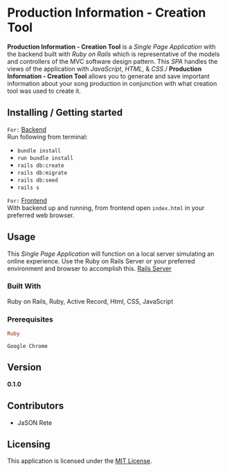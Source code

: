 # Production Information - Creation Tool

**Production Information - Creation Tool** is a _Single Page Application_ with the backend built with _Ruby on Rails_ which is representative of the models and controllers of the MVC software design pattern. This _SPA_ handles the views of the application with _JavaScript_, _HTML_, & _CSS_./ **Production Information - Creation Tool** allows you to generate and save important information about your song production in conjunction with what creation tool was used to create it.

## Installing / Getting started

`For:` [Backend](https://github.com/JSONRete/pict_backend_api)\
Run following from terminal:
- `bundle install`
- `run bundle install`
- `rails db:create`
- `rails db:migrate`
- `rails db:seed`
- `rails s`

`For:` [Frontend](https://github.com/JSONRete/pict_frontend)\
With backend up and running, from frontend open `index.html` in your preferred web browser. 

## Usage

This _Single Page Application_ will function on a local server simulating an online experience. Use the Ruby on Rails Server or your preferred environment and browser to accomplish this.
[Rails Server](https://guides.rubyonrails.org/getting_started.html)

### Built With

Ruby on Rails, Ruby, Active Record, Html, CSS, JavaScript

### Prerequisites

```ruby
Ruby
```
```google chrome
Google Chrome
```

## Version

**0.1.0**

## Contributors

- JaSON Rete

## Licensing

This application is licensed under the [MIT License](LICENSE).